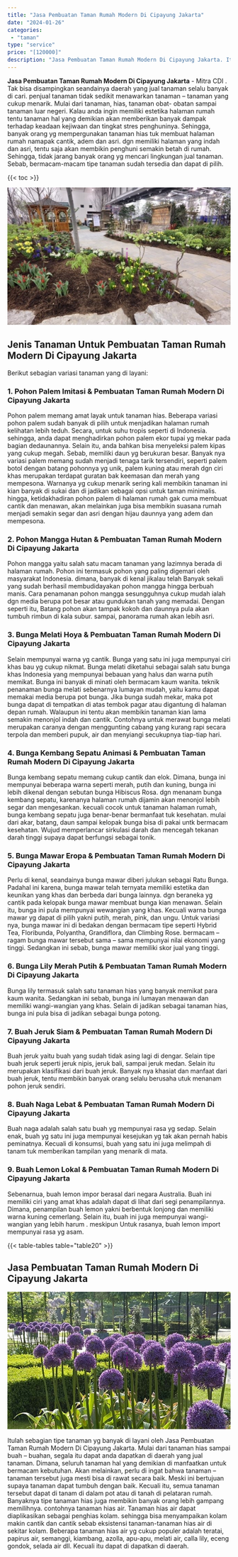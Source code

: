 ```yaml
---
title: "Jasa Pembuatan Taman Rumah Modern Di Cipayung Jakarta"
date: "2024-01-26"
categories:
 - "taman"
type: "service"
price: "[120000]"
description: "Jasa Pembuatan Taman Rumah Modern Di Cipayung Jakarta. Itulah sebagian tipe tanaman yg banyak di layani oleh Jasa Pembuatan Taman Rumah Modern Di Cipayung Jaka..."
---
```


**Jasa Pembuatan Taman Rumah Modern Di Cipayung Jakarta** - Mitra CDI . Tak bisa disampingkan seandainya daerah yang jual tanaman selalu banyak di cari. penjual tanaman tidak sedikit menawarkan tanaman – tanaman yang cukup menarik. Mulai dari tanaman, hias, tanaman obat- obatan sampai tanaman luar negeri. Kalau anda ingin memiliki estetika halaman rumah tentu tanaman hal yang demikian akan memberikan banyak dampak terhadap keadaan kejiwaan dan tingkat stres penghuninya. Sehingga, banyak orang yg mempergunakan tanaman hias tuk membuat halaman rumah namapak cantik, adem dan asri. dgn memiliki halaman yang indah dan asri, tentu saja akan membikin penghuni semakin betah di rumah. Sehingga, tidak jarang banyak orang yg mencari lingkungan jual tanaman. Sebab, bermacam-macam tipe tanaman sudah tersedia dan dapat di pilih.

{{< toc >}}

![Jasa Pembuatan Taman Rumah Modern Di Cipayung Jakarta](/images/taman/taman650x400-12.jpg)

## Jenis Tanaman Untuk Pembuatan Taman Rumah Modern Di Cipayung Jakarta

Berikut sebagian variasi tanaman yang di layani:

### 1\. Pohon Palem Imitasi & Pembuatan Taman Rumah Modern Di Cipayung Jakarta

Pohon palem memang amat layak untuk tanaman hias. Beberapa variasi pohon palem sudah banyak di pilih untuk menjadikan halaman rumah kelihatan lebih teduh. Secara, untuk suhu tropis seperti di Indonesia. sehingga, anda dapat menghadirkan pohon palem ekor tupai yg mekar pada bagian dedaunannya. Selain itu, anda bahkan bisa menyeleksi palem kipas yang cukup megah. Sebab, memiliki daun yg berukuran besar. Banyak nya variasi palem memang sudah menjadi tenaga tarik tersendiri, seperti palem botol dengan batang pohonnya yg unik, palem kuning atau merah dgn ciri khas merupakan terdapat guratan bak keemasan dan merah yang mempesona. Warnanya yg cukup menarik sering kali membikin tanaman ini kian banyak di sukai dan di jadikan sebagai opsi untuk taman minimalis. hingga, ketidakhadiran pohon palem di halaman rumah gak cuma membuat cantik dan menawan, akan melainkan juga bisa membikin suasana rumah menjadi semakin segar dan asri dengan hijau daunnya yang adem dan mempesona.

### 2\. Pohon Mangga Hutan & Pembuatan Taman Rumah Modern Di Cipayung Jakarta

Pohon mangga yaitu salah satu macam tanaman yang lazimnya berada di halaman rumah. Pohon ini termasuk pohon yang paling digemari oleh masyarakat Indonesia. dimana, banyak di kenal jikalau telah Banyak sekali yang sudah berhasil membudidayakan pohon mangga hingga berbuah manis. Cara penamanan pohon mangga sesungguhnya cukup mudah ialah dgn media berupa pot besar atau gundukan tanah yang memadai. Dengan seperti itu, Batang pohon akan tampak kokoh dan daunnya pula akan tumbuh rimbun di kala subur. sampai, panorama rumah akan lebih asri.

### 3\. Bunga Melati Hoya & Pembuatan Taman Rumah Modern Di Cipayung Jakarta

Selain mempunyai warna yg cantik. Bunga yang satu ini juga mempunyai ciri khas bau yg cukup nikmat. Bunga melati diketahui sebagai salah satu bunga khas Indonesia yang mempunyai bebauan yang halus dan warna putih memikat. Bunga ini banyak di minati oleh bermacam kaum wanita. teknik penanaman bunga melati sebenarnya lumayan mudah, yaitu kamu dapat memakai media berupa pot bunga. Jika bunga sudah mekar, maka pot bunga dapat di tempatkan di atas tembok pagar atau digantung di halaman depan rumah. Walaupun ini tentu akan membikin tanaman kian lama semakin menonjol indah dan cantik. Contohnya untuk merawat bunga melati merupakan caranya dengan menggunting cabang yang kurang rapi secara terpola dan memberi pupuk, air dan menyiangi secukupnya tiap-tiap hari.

### 4\. Bunga Kembang Sepatu Animasi & Pembuatan Taman Rumah Modern Di Cipayung Jakarta

Bunga kembang sepatu memang cukup cantik dan elok. Dimana, bunga ini mempunyai beberapa warna seperti merah, putih dan kuning, bunga ini lebih dikenal dengan sebutan bunga Hibiscus Rosa. dgn menanam bunga kembang sepatu, karenanya halaman rumah dijamin akan menonjol lebih segar dan mengesankan. kecuali cocok untuk tanaman halaman rumah, bunga kembang sepatu juga benar-benar bermanfaat tuk kesehatan. mulai dari akar, batang, daun sampai kelopak bunga bisa di pakai untk bermacam kesehatan. Wujud memperlancar sirkulasi darah dan mencegah tekanan darah tinggi supaya dapat berfungsi sebagai tonik.

### 5\. Bunga Mawar Eropa & Pembuatan Taman Rumah Modern Di Cipayung Jakarta

Perlu di kenal, seandainya bunga mawar diberi julukan sebagai Ratu Bunga. Padahal ini karena, bunga mawar telah ternyata memiliki estetika dan keunikan yang khas dan berbeda dari bunga lainnya. dgn beraneka yg cantik pada kelopak bunga mawar membuat bunga kian menawan. Selain itu, bunga ini pula mempunyai wewangian yang khas. Kecuali warna bunga mawar yg dapat di pilih yakni putih, merah, pink, dan ungu. Untuk variasi nya, bunga mawar ini di bedakan dengan bermacam tipe seperti Hybrid Tea, Floribunda, Polyantha, Grandiflora, dan Climbing Rose. bermacam – ragam bunga mawar tersebut sama – sama mempunyai nilai ekonomi yang tinggi. Sedangkan ini sebab, bunga mawar memiliki skor jual yang tinggi.

### 6\. Bunga Lily Merah Putih & Pembuatan Taman Rumah Modern Di Cipayung Jakarta

Bunga lily termasuk salah satu tanaman hias yang banyak memikat para kaum wanita. Sedangkan ini sebab, bunga ini lumayan menawan dan memiliki wangi-wangian yang khas. Selain di jadikan sebagai tanaman hias, bunga ini pula bisa di jadikan sebagai bunga potong.

### 7\. Buah Jeruk Siam & Pembuatan Taman Rumah Modern Di Cipayung Jakarta

Buah jeruk yaitu buah yang sudah tidak asing lagi di dengar. Selain tipe buah jeruk seperti jeruk nipis, jeruk bali, sampai jeruk medan. Selain itu merupakan klasifikasi dari buah jeruk. Banyak nya khasiat dan manfaat dari buah jeruk, tentu membikin banyak orang selalu berusaha utuk menanam pohon jeruk sendiri.

### 8\. Buah Naga Lebat & Pembuatan Taman Rumah Modern Di Cipayung Jakarta

Buah naga adalah salah satu buah yg mempunyai rasa yg sedap. Selain enak, buah yg satu ini juga mempunyai kesejukan yg tak akan pernah habis peminatnya. Kecuali di konsumsi, buah yang satu ini juga melimpah di tanam tuk memberikan tampilan yang menarik di mata.

### 9\. Buah Lemon Lokal & Pembuatan Taman Rumah Modern Di Cipayung Jakarta

Sebenarnua, buah lemon impor berasal dari negara Australia. Buah ini memiliki ciri yang amat khas adalah dapat di lihat dari segi penampilannya. Dimana, penampilan buah lemon yakni berbentuk lonjong dan memiliki warna kuning cemerlang. Selain itu, buah ini juga mempunyai wangi-wangian yang lebih harum . meskipun Untuk rasanya, buah lemon import mempunyai rasa yg asam.

{{< table-tables table="table20" >}}

## Jasa Pembuatan Taman Rumah Modern Di Cipayung Jakarta

![Jasa Pembuatan Taman Rumah Modern Di Cipayung Jakarta](/images/taman/taman650x400-36.jpg)

Itulah sebagian tipe tanaman yg banyak di layani oleh Jasa Pembuatan Taman Rumah Modern Di Cipayung Jakarta. Mulai dari tanaman hias sampai buah – buahan, segala itu dapat anda dapatkan di daerah yang jual tanaman. Dimana, seluruh tanaman hal yang demikian di manfaatkan untuk bermacam kebutuhan. Akan melainkan, perlu di ingat bahwa tanaman – tanaman tersebut juga mesti bisa di rawat secara baik. Meski ini bertujuan supaya tanaman dapat tumbuh dengan baik. Kecuali itu, semua tanaman tersebut dapat di tanam di dalam pot atau di tanah di pelataran rumah. Banyaknya tipe tanaman hias juga membikin banyak orang lebih gampang memilihnya. contohnya tanaman hias air. Tanaman hias air dapat diaplikasikan sebagai penghias kolam. sehingga bisa menyampaikan kolam makin cantik dan cantik sebab eksistensi tanaman-tanaman hias air di sekitar kolam. Beberapa tanaman hias air yg cukup populer adalah teratai, papirus air, semanggi, kiambang, azolla, apu-apu, melati air, calla lily, eceng gondok, selada air dll. Kecuali itu dapat di dapatkan di daerah.
